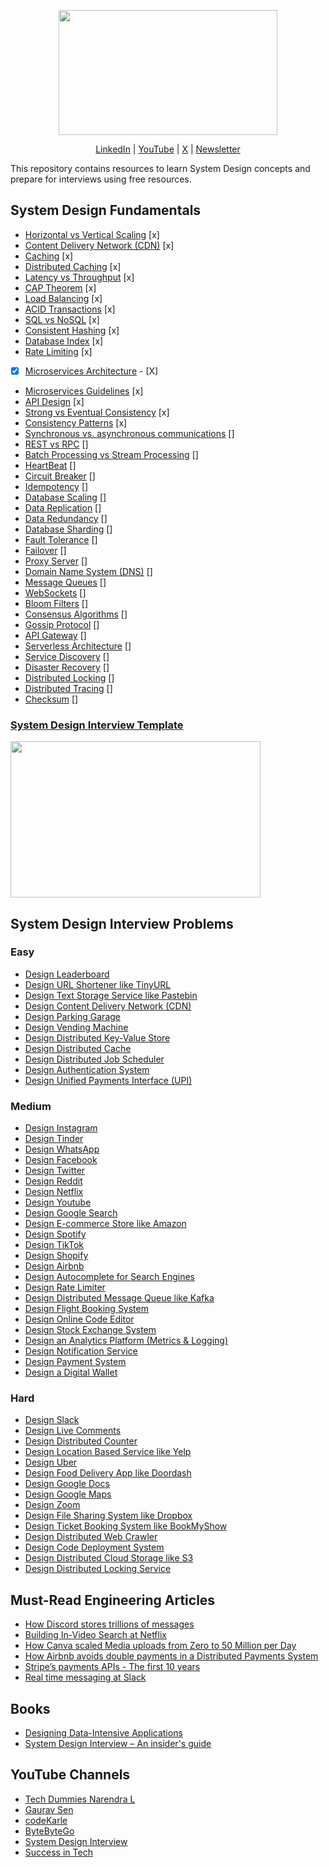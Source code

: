 <p align="center">
  <img src="diagrams/system-design-github-logo.png" width="350" height="200">
</p>
<p align="center">
  <a href="https://www.linkedin.com/in/ashishps1/">LinkedIn</a> | <a href="https://www.youtube.com/@ashishps_1/videos">YouTube</a> | <a href="https://twitter.com/ashishps_1">X</a> | <a href="https://newsletter.ashishps.com/">Newsletter</a>
</p>
This repository contains resources to learn System Design concepts and prepare for interviews using free resources.

## System Design Fundamentals

- [Horizontal vs Vertical Scaling](https://www.spiceworks.com/tech/cloud/articles/horizontal-vs-vertical-cloud-scaling/) [x]
- [Content Delivery Network (CDN)](https://www.cloudflare.com/learning/cdn/what-is-a-cdn/) [x]
- [Caching](https://medium.com/must-know-computer-science/system-design-caching-acbd1b02ca01) [x]
- [Distributed Caching](https://redis.com/glossary/distributed-caching/) [x]
- [Latency vs Throughput](https://aws.amazon.com/compare/the-difference-between-throughput-and-latency/) [x]
- [CAP Theorem](https://www.bmc.com/blogs/cap-theorem/) [x]
- [Load Balancing](https://aws.amazon.com/what-is/load-balancing/) [x]
- [ACID Transactions](https://redis.com/glossary/acid-transactions/) [x]
- [SQL vs NoSQL](https://www.integrate.io/blog/the-sql-vs-nosql-difference/) [x]
- [Consistent Hashing](https://arpitbhayani.me/blogs/consistent-hashing/) [x]
- [Database Index](https://www.progress.com/tutorials/odbc/using-indexes) [x]
- [Rate Limiting](https://www.imperva.com/learn/application-security/rate-limiting/) [x]
- [x] [Microservices Architecture](https://medium.com/hashmapinc/the-what-why-and-how-of-a-microservices-architecture-4179579423a9) - [X] 
- [Microservices Guidelines](https://newsletter.systemdesign.one/p/netflix-microservices) [x]
- [API Design](https://abdulrwahab.medium.com/api-architecture-best-practices-for-designing-rest-apis-bf907025f5f) [x]
- [Strong vs Eventual Consistency](https://hackernoon.com/eventual-vs-strong-consistency-in-distributed-databases-282fdad37cf7) [x]
- [Consistency Patterns](https://systemdesign.one/consistency-patterns/) [x]
- [Synchronous vs. asynchronous communications](https://www.techtarget.com/searchapparchitecture/tip/Synchronous-vs-asynchronous-communication-The-differences) []
- [REST vs RPC](https://aws.amazon.com/compare/the-difference-between-rpc-and-rest/) []
- [Batch Processing vs Stream Processing](https://atlan.com/batch-processing-vs-stream-processing/) []
- [HeartBeat](https://martinfowler.com/articles/patterns-of-distributed-systems/heartbeat.html) []
- [Circuit Breaker](https://medium.com/geekculture/design-patterns-for-microservices-circuit-breaker-pattern-276249ffab33) []
- [Idempotency](https://blog.dreamfactory.com/what-is-idempotency/) []
- [Database Scaling](https://thenewstack.io/techniques-for-scaling-applications-with-a-database/) []
- [Data Replication](https://redis.com/blog/what-is-data-replication/) []
- [Data Redundancy](https://www.egnyte.com/guides/governance/data-redundancy) []
- [Database Sharding](https://www.mongodb.com/features/database-sharding-explained#) []
- [Fault Tolerance](https://www.cockroachlabs.com/blog/what-is-fault-tolerance/) []
- [Failover](https://avinetworks.com/glossary/failover/) []
- [Proxy Server](https://www.fortinet.com/resources/cyberglossary/proxy-server) []
- [Domain Name System (DNS)](https://www.cloudflare.com/learning/dns/what-is-dns/) []
- [Message Queues](https://medium.com/must-know-computer-science/system-design-message-queues-245612428a22) []
- [WebSockets](https://www.pubnub.com/guides/websockets/) []
- [Bloom Filters](https://www.enjoyalgorithms.com/blog/bloom-filter) []
- [Consensus Algorithms](https://medium.com/@sourabhatta1819/consensus-in-distributed-system-ac79f8ba2b8c) []
- [Gossip Protocol](http://highscalability.com/blog/2023/7/16/gossip-protocol-explained.html) []
- [API Gateway](https://www.nginx.com/learn/api-gateway/) []
- [Serverless Architecture](https://www.datadoghq.com/knowledge-center/serverless-architecture/) []
- [Service Discovery](https://www.nginx.com/blog/service-discovery-in-a-microservices-architecture/) []
- [Disaster Recovery](https://cloud.google.com/learn/what-is-disaster-recovery) []
- [Distributed Locking](https://martin.kleppmann.com/2016/02/08/how-to-do-distributed-locking.html) []
- [Distributed Tracing](https://www.dynatrace.com/news/blog/what-is-distributed-tracing/) []
- [Checksum](https://www.lifewire.com/what-does-checksum-mean-2625825) []

### [System Design Interview Template](interview-template.md)
<img src="diagrams/interview-template.png" width="400" height="250">


## System Design Interview Problems
### Easy
- [Design Leaderboard](https://systemdesign.one/leaderboard-system-design/)
- [Design URL Shortener like TinyURL](https://www.youtube.com/watch?v=fMZMm_0ZhK4)
- [Design Text Storage Service like Pastebin](https://www.youtube.com/watch?v=josjRSBqEBI)
- [Design Content Delivery Network (CDN)](https://www.youtube.com/watch?v=8zX0rue2Hic)
- [Design Parking Garage](https://www.youtube.com/watch?v=NtMvNh0WFVM)
- [Design Vending Machine](https://www.youtube.com/watch?v=D0kDMUgo27c)
- [Design Distributed Key-Value Store](https://www.youtube.com/watch?v=rnZmdmlR-2M)
- [Design Distributed Cache](https://www.youtube.com/watch?v=iuqZvajTOyA)
- [Design Distributed Job Scheduler](https://towardsdatascience.com/ace-the-system-design-interview-job-scheduling-system-b25693817950)
- [Design Authentication System](https://www.youtube.com/watch?v=uj_4vxm9u90)
- [Design Unified Payments Interface (UPI)](https://www.youtube.com/watch?v=QpLy0_c_RXk)
### Medium
- [Design Instagram](https://www.youtube.com/watch?v=VJpfO6KdyWE)
- [Design Tinder](https://www.youtube.com/watch?v=tndzLznxq40)
- [Design WhatsApp](https://www.youtube.com/watch?v=vvhC64hQZMk)
- [Design Facebook](https://www.youtube.com/watch?v=9-hjBGxuiEs)
- [Design Twitter](https://www.youtube.com/watch?v=wYk0xPP_P_8)
- [Design Reddit](https://www.youtube.com/watch?v=KYExYE_9nIY)
- [Design Netflix](https://www.youtube.com/watch?v=psQzyFfsUGU)
- [Design Youtube](https://www.youtube.com/watch?v=jPKTo1iGQiE)
- [Design Google Search](https://www.youtube.com/watch?v=CeGtqouT8eA)
- [Design E-commerce Store like Amazon](https://www.youtube.com/watch?v=EpASu_1dUdE)
- [Design Spotify](https://www.youtube.com/watch?v=_K-eupuDVEc)
- [Design TikTok](https://www.youtube.com/watch?v=Z-0g_aJL5Fw)
- [Design Shopify](https://www.youtube.com/watch?v=lEL4F_0J3l8)
- [Design Airbnb](https://www.youtube.com/watch?v=YyOXt2MEkv4)
- [Design Autocomplete for Search Engines](https://www.youtube.com/watch?v=us0qySiUsGU)
- [Design Rate Limiter](https://www.youtube.com/watch?v=mhUQe4BKZXs)
- [Design Distributed Message Queue like Kafka](https://www.youtube.com/watch?v=iJLL-KPqBpM)
- [Design Flight Booking System](https://www.youtube.com/watch?v=qsGcfVGvFSs)
- [Design Online Code Editor](https://www.youtube.com/watch?v=07jkn4jUtso)
- [Design Stock Exchange System](https://www.youtube.com/watch?v=dUMWMZmMsVE)
- [Design an Analytics Platform (Metrics & Logging)](https://www.youtube.com/watch?v=kIcq1_pBQSY)
- [Design Notification Service](https://www.youtube.com/watch?v=CUwt9_l0DOg)
- [Design Payment System](https://www.youtube.com/watch?v=olfaBgJrUBI)
- [Design a Digital Wallet](https://www.youtube.com/watch?v=MCKdixWBnco)
### Hard
- [Design Slack](https://systemdesign.one/slack-architecture/)
- [Design Live Comments](https://systemdesign.one/live-comment-system-design/)
- [Design Distributed Counter](https://systemdesign.one/distributed-counter-system-design/)
- [Design Location Based Service like Yelp](https://www.youtube.com/watch?v=M4lR_Va97cQ)
- [Design Uber](https://www.youtube.com/watch?v=umWABit-wbk)
- [Design Food Delivery App like Doordash](https://www.youtube.com/watch?v=iRhSAR3ldTw)
- [Design Google Docs](https://www.youtube.com/watch?v=2auwirNBvGg)
- [Design Google Maps](https://www.youtube.com/watch?v=jk3yvVfNvds)
- [Design Zoom](https://www.youtube.com/watch?v=G32ThJakeHk)
- [Design File Sharing System like Dropbox](https://www.youtube.com/watch?v=U0xTu6E2CT8)
- [Design Ticket Booking System like BookMyShow](https://www.youtube.com/watch?v=lBAwJgoO3Ek)
- [Design Distributed Web Crawler](https://www.youtube.com/watch?v=BKZxZwUgL3Y)
- [Design Code Deployment System](https://www.youtube.com/watch?v=q0KGYwNbf-0)
- [Design Distributed Cloud Storage like S3](https://www.youtube.com/watch?v=UmWtcgC96X8)
- [Design Distributed Locking Service](https://www.youtube.com/watch?v=v7x75aN9liM)

## Must-Read Engineering Articles
- [How Discord stores trillions of messages](https://discord.com/blog/how-discord-stores-trillions-of-messages)
- [Building In-Video Search at Netflix](https://netflixtechblog.com/building-in-video-search-936766f0017c)
- [How Canva scaled Media uploads from Zero to 50 Million per Day](https://www.canva.dev/blog/engineering/from-zero-to-50-million-uploads-per-day-scaling-media-at-canva/)
- [How Airbnb avoids double payments in a Distributed Payments System](https://medium.com/airbnb-engineering/avoiding-double-payments-in-a-distributed-payments-system-2981f6b070bb)
- [Stripe’s payments APIs - The first 10 years](https://stripe.com/blog/payment-api-design)
- [Real time messaging at Slack](https://slack.engineering/real-time-messaging/)

## Books
- [Designing Data-Intensive Applications](https://www.amazon.com/Designing-Data-Intensive-Applications-Reliable-Maintainable/dp/B08VL1BLHB/)
- [System Design Interview – An insider's guide](https://www.amazon.com/System-Design-Interview-insiders-Second/dp/B08CMF2CQF/)

## YouTube Channels
- [Tech Dummies Narendra L](https://www.youtube.com/@TechDummiesNarendraL)
- [Gaurav Sen](https://www.youtube.com/@gkcs)
- [codeKarle](https://www.youtube.com/@codeKarle)
- [ByteByteGo](https://www.youtube.com/@ByteByteGo)
- [System Design Interview](https://www.youtube.com/@SystemDesignInterview)
- [Success in Tech](https://www.youtube.com/@SuccessinTech/videos)

